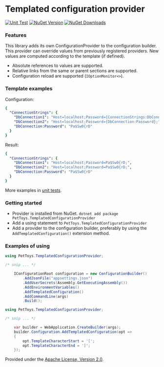 # Templated configuration provider

[![Unit Test][test-badge]][test-url] [![NuGet Version][nuget-v-badge]][nuget-url] [![NuGet Downloads][nuget-dt-badge]][nuget-url]

### Features

This library adds its own ConfigurationProvider to the configuration builder.
This provider can override values from previously registered providers.
New values are computed according to the template (if defined).

- Absolute references to values are supported.
- Relative links from the same or parent sections are supported.
- Configuration reload are supported (`IOptionMonitor<>`).

### Template examples

Configuration:
```yaml
{
  "ConnectionStrings": {
    "DbConnection1": "Host=localhost;Password={ConnectionStrings:DbConnection:Password};",
    "DbConnection2": "Host=localhost;Password={DbConnection:Password};",
    "DbConnection:Password": "Pa$Sw0{rD"
  }
}
```

Result:
```yaml
{
  "ConnectionStrings": {
    "DbConnection1": "Host=localhost;Password=Pa$Sw0{rD;",
    "DbConnection2": "Host=localhost;Password=Pa$Sw0{rD;",
    "DbConnection:Password": "Pa$Sw0{rD"
  }
}
```

More examples in [unit tests](https://github.com/pet-toys/templated-configuration-provider/blob/dev/test/PetToys.TemplatedConfigurationProvider.Tests/TemplatedConfigurationProviderTests.cs).

### Getting started

- Provider is installed from NuGet. `dotnet add package PetToys.TemplatedConfigurationProvider`
- Add a using statement to `PetToys.TemplatedConfigurationProvider`
- Add a provider to the configuration builder, preferably by using the  `AddTemplatedConfiguration()` extension method.

### Examples of using

```csharp
using PetToys.TemplatedConfigurationProvider;

/* snip ... */

    IConfigurationRoot configuration = new ConfigurationBuilder()
        .AddJsonFile("appsettings.json")
        .AddUserSecrets(Assembly.GetExecutingAssembly())
        .AddEnvironmentVariables()
        .AddTemplatedConfiguration()
        .AddCommandLine(args)
        .Build();
```

```csharp
using PetToys.TemplatedConfigurationProvider;

/* snip ... */

    var builder = WebApplication.CreateBuilder(args);
    builder.Configuration.AddTemplatedConfiguration(opt =>
    {
        opt.TemplateCharacterStart = '[';
        opt.TemplateCharacterEnd = ']';
    });
```

Provided under the [Apache License, Version 2.0](http://apache.org/licenses/LICENSE-2.0.html).

[nuget-v-badge]: https://img.shields.io/nuget/v/PetToys.TemplatedConfigurationProvider.svg
[nuget-dt-badge]: https://img.shields.io/nuget/dt/PetToys.TemplatedConfigurationProvider.svg
[nuget-url]: https://www.nuget.org/packages/PetToys.TemplatedConfigurationProvider/
[test-badge]: https://github.com/pet-toys/templated-configuration-provider/actions/workflows/test.yml/badge.svg?branch=dev
[test-url]: https://github.com/pet-toys/templated-configuration-provider/actions?query=workflow%3Atest+branch%3Adev
